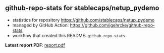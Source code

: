 ## github-repo-stats for stablecaps/netup_pydemo

- statistics for repository https://github.com/stablecaps/netup_pydemo
- managed by GitHub Action: https://github.com/jgehrcke/github-repo-stats
- workflow that created this README: `github-repo-stats`

**Latest report PDF**: [report.pdf](https://github.com/stablecaps/netup_pydemo/raw/github-repo-stats/stablecaps/netup_pydemo/latest-report/report.pdf)

